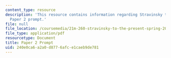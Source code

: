 ```yaml
---
content_type: resource
description: 'This resource contains information regarding Stravinsky to the present:
  Paper 2 prompt.'
file: null
file_location: /coursemedia/21m-260-stravinsky-to-the-present-spring-2016/240e0ca6a2a0d8776afce1caeb9de781_MIT21M_260S16_AssnPaper2.pdf
file_type: application/pdf
resourcetype: Document
title: Paper 2 Prompt
uid: 240e0ca6-a2a0-d877-6afc-e1caeb9de781
---
```

